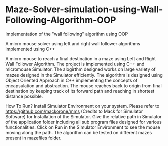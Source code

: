 # Maze-Solver-simulation-using-Wall-Following-Algorithm-OOP
Implementation of the "wall following" algorithm using OOP

A micro mouse solver using left and right wall follower algorithms implemented using C++

A micro mouse to reach a final destination in a maze using Left and Right Wall Follower Algorithm. The project is implemented using C++ and micromouse Simulator. The alogirthm designed works on large variety of mazes designed in the Simulator efficiently. The algorithm is designed using Object Oriented Approach in C++ implementing the concepts of encapsulation and abstraction. The mouse reaches back to origin from final destination by keeping track of its forward path and reaching in shortest distance possible.

How To Run?
Install Simulator Environment on your system. Please refer to https://github.com/mackorone/mms (Credits to Mack for Simulator Software) for       Installation of the Simulator.
Give the relative path in Simulator of the application folder including all sub program files designed for various functionalities.
Click on Run in the Simulator Environment to see the mouse moving along the path.
The algorithm can be tested on different mazes present in mazefiles folder.

